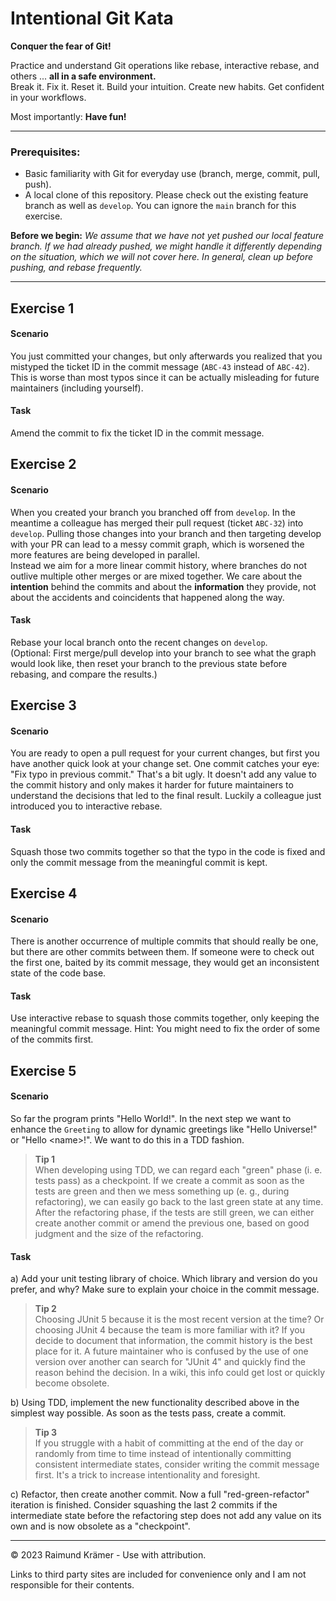 # Intentional Git Kata

**Conquer the fear of Git!**

Practice and understand Git operations like rebase, interactive rebase, and others ... **all in a safe environment.**<br>
Break it. Fix it. Reset it. Build your intuition. Create new habits. Get confident in your workflows.

Most importantly: **Have fun!**

____________

### Prerequisites:

- Basic familiarity with Git for everyday use (branch, merge, commit, pull, push).
- A local clone of this repository. Please check out the existing feature branch as well as `develop`.
  You can ignore the `main` branch for this exercise.

**Before we begin:** *We assume that we have not yet pushed our local feature branch. If we had already pushed,
we might handle it differently depending on the situation, which we will not cover here. In general,
clean up before pushing, and rebase frequently.*

_____________

## Exercise 1

#### Scenario

You just committed your changes, but only afterwards you realized that you mistyped the
ticket ID in the commit message (`ABC-43` instead of `ABC-42`). This is worse than most
typos since it can be actually misleading for future maintainers (including yourself).

#### Task

Amend the commit to fix the ticket ID in the commit message.


## Exercise 2

#### Scenario

When you created your branch you branched off from `develop`. In the meantime a colleague
has merged their pull request (ticket `ABC-32`) into `develop`. Pulling those changes into
your branch and then targeting develop with your PR can lead to a messy commit graph,
which is worsened the more features are being developed in parallel.<br>
Instead we aim for a more linear commit history, where branches do not outlive multiple
other merges or are mixed together. We care about the **intention** behind the commits
and about the **information** they provide, not about the accidents and coincidents that
happened along the way.

#### Task

Rebase your local branch onto the recent changes on `develop`.<br>
(Optional: First merge/pull develop into your branch to see what the graph would look like, then
reset your branch to the previous state before rebasing, and compare the results.)

## Exercise 3

#### Scenario

You are ready to open a pull request for your current changes, but first you have another
quick look at your change set. One commit catches your eye: "Fix typo in previous commit."
That's a bit ugly. It doesn't add any value to the commit history and only makes it harder
for future maintainers to understand the decisions that led to the final result. Luckily a
colleague just introduced you to interactive rebase.

#### Task

Squash those two commits together so that the typo in the code is fixed and only the commit
message from the meaningful commit is kept.

## Exercise 4

#### Scenario

There is another occurrence of multiple commits that should really be one, but there are
other commits between them. If someone were to check out the first one, baited by its
commit message, they would get an inconsistent state of the code base.

#### Task

Use interactive rebase to squash those commits together, only keeping the meaningful commit message. Hint: You might need to fix the order of some of the commits first.

## Exercise 5

#### Scenario

So far the program prints "Hello World!". In the next step we want to enhance the `Greeting`
to allow for dynamic greetings like "Hello Universe!" or "Hello \<name\>!". We want to do
this in a TDD fashion.

> **Tip 1**<br>
> When developing using TDD, we can regard each "green" phase (i. e. tests pass) as
a checkpoint. If we create a commit as soon as the tests are green and then we mess
something up (e. g., during refactoring), we can easily go back to the last green state at
any time. After the refactoring phase, if the tests are still green, we can either create
another commit or amend the previous one, based on good judgment and the size of
the refactoring.

#### Task

a) Add your unit testing library of choice. Which library and version do you prefer, and
why? Make sure to explain your choice in the commit message.

> **Tip 2**<br>
> Choosing JUnit 5 because it is the most recent version at the time? Or choosing
JUnit 4 because the team is more familiar with it? If you decide to document
that information, the commit history is the best place for it. A future maintainer
who is confused by the use of one version over another can search for "JUnit 4"
and quickly find the reason behind the decision. In a wiki, this info could get lost
or quickly become obsolete.

b) Using TDD, implement the new functionality described above in the simplest way
possible. As soon as the tests pass, create a commit.

> **Tip 3**<br>
> If you struggle with a habit of committing at the end of the day or randomly from
time to time instead of intentionally committing consistent intermediate states,
consider writing the commit message first. It's a trick to increase intentionality
and foresight.

c) Refactor, then create another commit. Now a full "red-green-refactor" iteration is
finished. Consider squashing the last 2 commits if the intermediate state before the
refactoring step does not add any value on its own and is now obsolete as a "checkpoint".

___

© 2023 Raimund Krämer - Use with attribution.

Links to third party sites are included for convenience only and I am not responsible for their contents.
